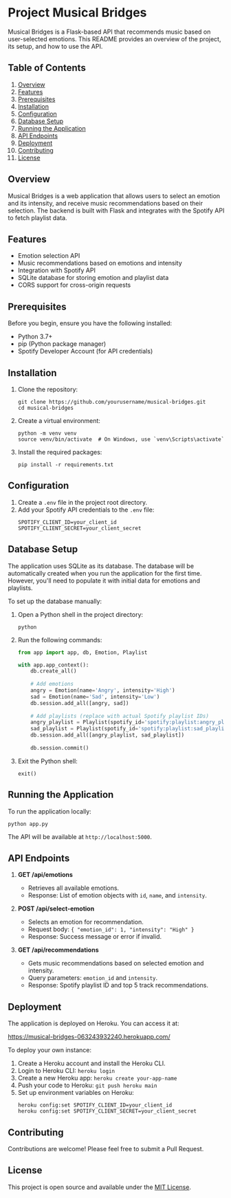 # Project Musical Bridges

Musical Bridges is a Flask-based API that recommends music based on user-selected emotions. This README provides an overview of the project, its setup, and how to use the API.

## Table of Contents

1. [Overview](#overview)
2. [Features](#features)
3. [Prerequisites](#prerequisites)
4. [Installation](#installation)
5. [Configuration](#configuration)
6. [Database Setup](#database-setup)
7. [Running the Application](#running-the-application)
8. [API Endpoints](#api-endpoints)
9. [Deployment](#deployment)
10. [Contributing](#contributing)
11. [License](#license)

## Overview

Musical Bridges is a web application that allows users to select an emotion and its intensity, and receive music recommendations based on their selection. The backend is built with Flask and integrates with the Spotify API to fetch playlist data.

## Features

- Emotion selection API
- Music recommendations based on emotions and intensity
- Integration with Spotify API
- SQLite database for storing emotion and playlist data
- CORS support for cross-origin requests

## Prerequisites

Before you begin, ensure you have the following installed:

- Python 3.7+
- pip (Python package manager)
- Spotify Developer Account (for API credentials)

## Installation

1. Clone the repository:
   ```
   git clone https://github.com/yourusername/musical-bridges.git
   cd musical-bridges
   ```

2. Create a virtual environment:
   ```
   python -m venv venv
   source venv/bin/activate  # On Windows, use `venv\Scripts\activate`
   ```

3. Install the required packages:
   ```
   pip install -r requirements.txt
   ```

## Configuration

1. Create a `.env` file in the project root directory.
2. Add your Spotify API credentials to the `.env` file:
   ```
   SPOTIFY_CLIENT_ID=your_client_id
   SPOTIFY_CLIENT_SECRET=your_client_secret
   ```

## Database Setup

The application uses SQLite as its database. The database will be automatically created when you run the application for the first time. However, you'll need to populate it with initial data for emotions and playlists.

To set up the database manually:

1. Open a Python shell in the project directory:
   ```
   python
   ```

2. Run the following commands:
   ```python
   from app import app, db, Emotion, Playlist
   
   with app.app_context():
       db.create_all()
       
       # Add emotions
       angry = Emotion(name='Angry', intensity='High')
       sad = Emotion(name='Sad', intensity='Low')
       db.session.add_all([angry, sad])
       
       # Add playlists (replace with actual Spotify playlist IDs)
       angry_playlist = Playlist(spotify_id='spotify:playlist:angry_playlist_id', emotion_id=1, intensity='High')
       sad_playlist = Playlist(spotify_id='spotify:playlist:sad_playlist_id', emotion_id=2, intensity='Low')
       db.session.add_all([angry_playlist, sad_playlist])
       
       db.session.commit()
   ```

3. Exit the Python shell:
   ```
   exit()
   ```

## Running the Application

To run the application locally:

```
python app.py
```

The API will be available at `http://localhost:5000`.

## API Endpoints

1. **GET /api/emotions**
   - Retrieves all available emotions.
   - Response: List of emotion objects with `id`, `name`, and `intensity`.

2. **POST /api/select-emotion**
   - Selects an emotion for recommendation.
   - Request body: `{ "emotion_id": 1, "intensity": "High" }`
   - Response: Success message or error if invalid.

3. **GET /api/recommendations**
   - Gets music recommendations based on selected emotion and intensity.
   - Query parameters: `emotion_id` and `intensity`.
   - Response: Spotify playlist ID and top 5 track recommendations.

## Deployment

The application is deployed on Heroku. You can access it at:

https://musical-bridges-063243932240.herokuapp.com/

To deploy your own instance:

1. Create a Heroku account and install the Heroku CLI.
2. Login to Heroku CLI: `heroku login`
3. Create a new Heroku app: `heroku create your-app-name`
4. Push your code to Heroku: `git push heroku main`
5. Set up environment variables on Heroku:
   ```
   heroku config:set SPOTIFY_CLIENT_ID=your_client_id
   heroku config:set SPOTIFY_CLIENT_SECRET=your_client_secret
   ```

## Contributing

Contributions are welcome! Please feel free to submit a Pull Request.

## License

This project is open source and available under the [MIT License](LICENSE).

